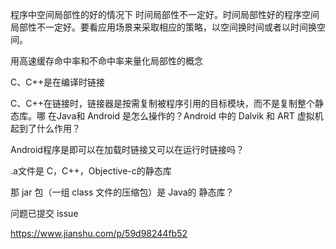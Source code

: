 程序中空间局部性的好的情况下  时间局部性不一定好。时间局部性好的程序空间局部性不一定好。要看应用场景来采取相应的策略，以空间换时间或者以时间换空间。

用高速缓存命中率和不命中率来量化局部性的概念

C、C++是在编译时链接

C、C++在链接时，链接器是按需复制被程序引用的目标模块，而不是复制整个静态库。哪 在Java和 Android 是怎么操作的？Android 中的 Dalvik 和 ART 虚拟机起到了什么作用？

Android程序是即可以在加载时链接又可以在运行时链接吗？

.a文件是 C，C++，Objective-c的静态库

那 jar 包（一组 class 文件的压缩包）是 Java的 静态库？

问题已提交 issue

https://www.jianshu.com/p/59d98244fb52